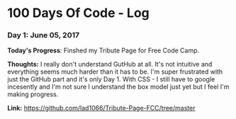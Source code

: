 # 100 Days Of Code - Log

### Day 1: June 05, 2017

**Today's Progress**: Finshed my Tribute Page for Free Code Camp. 

**Thoughts:** I really don't understand GutHub at all.  It's not intuitive and everything seems much harder than it has to be.  I'm super frustrated with just the GitHub part and it's only Day 1. With CSS - I still have to google incesently and I'm not sure I understand the box model just yet but I feel I'm making progress.

**Link:** https://github.com/lad1066/Tribute-Page-FCC/tree/master
